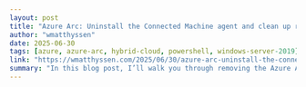 ```yaml
---
layout: post
title: "Azure Arc: Uninstall the Connected Machine agent and clean up related resources on Windows using a PowerShell script"
author: "wmatthyssen"
date: 2025-06-30
tags: [azure, azure-arc, hybrid-cloud, powershell, windows-server-2019]
link: "https://wmatthyssen.com/2025/06/30/azure-arc-uninstall-the-connected-machine-agent-and-clean-up-related-resources-on-windows-using-a-powershell-script/"
summary: "In this blog post, I’ll walk you through removing the Azure Arc Connected Machine agent from a Windows machine and cleaning up all related folders, files, registry keys, other agents, and configura..."
---
```

